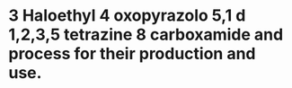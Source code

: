 # 3 Haloethyl 4 oxopyrazolo 5,1 d 1,2,3,5 tetrazine 8 carboxamide and process for their production and use.